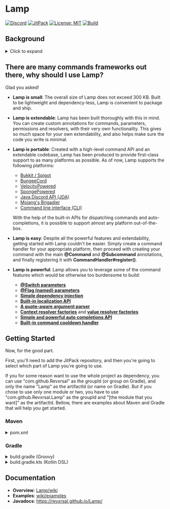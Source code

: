 # Lamp

[![Discord](https://discord.com/api/guilds/939962855476846614/widget.png)](https://discord.gg/pEGGF785zp)
[![JitPack](https://jitpack.io/v/Revxrsal/Lamp.svg)](https://jitpack.io/#Revxrsal/Lamp)
[![License: MIT](https://img.shields.io/badge/License-MIT-yellow.svg)](https://opensource.org/licenses/MIT)
[![Build](https://github.com/Revxrsal/Lamp/actions/workflows/gradle.yml/badge.svg)](https://github.com/Revxrsal/Lamp/actions/workflows/gradle.yml)

## Background
<details>
  <summary>Click to expand</summary>
Building commands has always been a core concept in many applications, and, lots of times, a really boring and cumbersome one to pull off: Having to think of all the possible input from the user, all the mistakes they will make, validating input and then finally executing the actual command logic. 

We *aren't* supposed to mess our hands up with so much of this. We really shouldn't get ourselves dirty with the highly error-prone string manipulation, nor are we supposed to repeat 3 lines of code a thousand times. We also should not be forced to think of all the edge cases and possible output of the user side. Developers should focus on what's *important*, not what isn't.

Then after all that, we really should make sure our code is clean, maintainable, extendable and flexible.

Building upon this belief, Lamp was born.

Lamp has taken responsibility upon itself to take all the crap of the command creation process: parsing input, validating arguments, auto completions, tokenizing and redirection, and leaves you only to the important part of your job here: the actual command logic.

Through annotations, parameter resolvers, command conditions, permissions, argument validators, cooldowns, dependency injection, auto-completers, Lamp not only makes the command creation process much easier, it also becomes more fun, intuitive and less error prone.
</details>

## There are many commands frameworks out there, why should I use Lamp?
Glad you asked!
- **Lamp is small**: The overall size of Lamp does not exceed 300 KB. Built to be lightweight and dependency-less, Lamp is convenient to package and ship.
- **Lamp is extendable**: Lamp has been built thoroughly with this in mind. You can create custom annotations for commands, parameters, permissions and resolvers, with their very own functionality. This gives so much space for your own extendability, and also helps make sure the code you write is minimal.
- **Lamp is portable**: Created with a high-level command API and an extendable codebase, Lamp has been produced to provide first-class support to as many platforms as possible. As of now, Lamp supports the following platforms:
    - [Bukkit / Spigot](bukkit)
    - [BungeeCord](bungee)
    - [VelocityPowered](velocity)
    - [SpongePowered](sponge)
    - [Java Discord API (JDA)](jda)
    - [Mojang's Brigadier](brigadier)
    - [Command line interface (CLI)](cli)

   With the help of the built-in APIs for dispatching commands and auto-completions, it is possible to support almost any platform out-of-the-box.
- **Lamp is easy**: Despite all the powerful features and extendability, getting started with Lamp couldn't be easier. Simply create a command handler for your appropriate platform, then proceed with creating your command with the main **\@Command** and **\@Subcommand** annotations, and finally registering it with **CommandHandler#register()**.
- **Lamp is powerful**: Lamp allows you to leverage some of the command features which would be otherwise too burdensome to build:
   - **[@Switch parameters](common/src/main/java/revxrsal/commands/annotation/Switch.java)**
   - **[@Flag (named) parameters](common/src/main/java/revxrsal/commands/annotation/Flag.java)**
   - **[Simple dependency injection](common/src/main/java/revxrsal/commands/annotation/Dependency.java)**
   - **[Built-in localization API](common/src/main/java/revxrsal/commands/locales/Translator.java)**
   - **[A quote-aware argument parser](common/src/main/java/revxrsal/commands/command/ArgumentStack.java)**
   - **[Context resolver factories](common/src/main/java/revxrsal/commands/process/ContextResolverFactory.java)** and **[value resolver factories](common/src/main/java/revxrsal/commands/process/ValueResolverFactory.java)**
   - **[Simple and powerful auto completions API](common/src/main/java/revxrsal/commands/autocomplete/AutoCompleter.java)**
   - **[Built-in command cooldown handler](common/src/main/java/revxrsal/commands/annotation/Cooldown.java)**

## Getting Started
Now, for the good part.

First, you'll need to add the JitPack repository, and then you're going to select which part of Lamp you're going to use.

If you for some reason want to use the whole project as dependency, you can use "com.github.Revxrsal" as the groupId (or group on Gradle), and only the name "Lamp" as the artifactId (or name on Gradle).
But if you chose to use only one module or two, you have to use "com.github.Revxrsal.Lamp" as the groupId and "[the module that you want]" as the artifactId. Bellow, there are examples about Maven and Gradle that will help you get started.

### Maven
<details>
  <summary>pom.xml</summary>
  
  ``` xml
  <repositories>
      <repository>
          <id>jitpack.io</id>
          <url>https://jitpack.io</url>
      </repository>
  </repositories>

  <dependencies>
      <!-- For the common module -->
      <dependency>
          <groupId>com.github.Revxrsal.Lamp</groupId>
          <artifactId>common</artifactId> 
          <version>[version]</version>
      </dependency>

      <!-- For the bukkit module -->
      <dependency>
          <groupId>com.github.Revxrsal.Lamp</groupId>
          <artifactId>bukkit</artifactId>
          <version>[version]</version>
      </dependency>  
  </dependencies>
  ```
 </details>

### Gradle
<details>
  <summary>build.gradle (Groovy)</summary>
  
```groovy
repositories {
    maven { url = 'https://jitpack.io' }
}

dependencies {
    // For the common module
    implementation 'com.github.Revxrsal.Lamp:common:[version]'

    // For the bukkit module
    implementation 'com.github.Revxrsal.Lamp:bukkit:[verison]'
}

compileJava { // Preserve parameter names in the bytecode
    options.compilerArgs += ["-parameters"]
    options.fork = true
    options.forkOptions.executable = "javac"
}

compileKotlin { // optional: if you're using Kotlin
    kotlinOptions.javaParameters = true
}
```
</details>


<details>
  <summary>build.gradle.kts (Kotlin DSL)</summary>

```kotlin
repositories {
    maven(url = "https://jitpack.io")
}

dependencies {
    // For the common project
    implementation("com.github.Revxrsal.Lamp:common:[version]")

    // For the bukkit module
    implementation("com.github.Revxrsal.Lamp:bukkit:[verison]")
}

compileJava { // Preserve parameter names in the bytecode
    options.compilerArgs += ["-parameters"]
    options.fork = true
    options.forkOptions.executable = "javac"
}

compileKotlin { // optional: if you're using Kotlin
    kotlinOptions.javaParameters = true
}
```
</details>

## Documentation
- **Overview**: [Lamp/wiki](https://github.com/Revxrsal/Lamp/wiki)
- **Examples**: [wiki/examples](https://github.com/Revxrsal/Lamp/wiki/Building-commands)
- **Javadocs**: https://revxrsal.github.io/Lamp/
